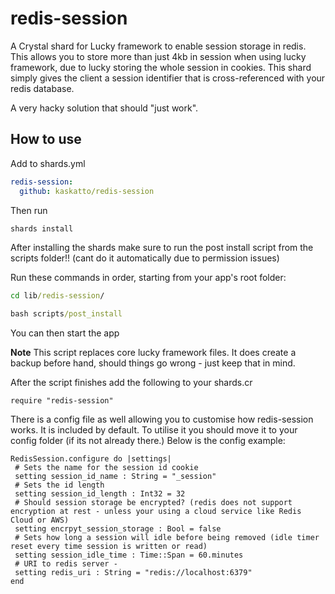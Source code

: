 # redis-session
A Crystal shard for Lucky framework to enable session storage in redis. This allows you to store more than just 4kb in session when using lucky framework, due to lucky storing the whole session in cookies. This shard simply gives the client a session identifier that is cross-referenced with your redis database. 

A very hacky solution that should "just work".

## How to use
Add to shards.yml
```yml
redis-session:
  github: kaskatto/redis-session
 ```
 Then run 
 ```cmd
 shards install
 ```
After installing the shards make sure to run the post install script from the scripts folder!! (cant do it automatically due to permission issues)

Run these commands in order, starting from your app's root folder:
```cmd
cd lib/redis-session/

bash scripts/post_install
```
You can then start the app
 
 **Note** This script replaces core lucky framework files. It does create a backup before hand, should things go wrong - just keep that in mind.
 
 After the script finishes add the following to your shards.cr
 ```crystal
 require "redis-session"
 ```
 
 There is a config file as well allowing you to customise how redis-session works. It is included by default. To utilise it you should move it to your config folder (if its not already there.) Below is the config example:
 ```crystal
 RedisSession.configure do |settings|
  # Sets the name for the session id cookie
  setting session_id_name : String = "_session"
  # Sets the id length
  setting session_id_length : Int32 = 32
  # Should session storage be encrypted? (redis does not support encryption at rest - unless your using a cloud service like Redis Cloud or AWS)
  setting encrpyt_session_storage : Bool = false
  # Sets how long a session will idle before being removed (idle timer reset every time session is written or read)
  setting session_idle_time : Time::Span = 60.minutes
  # URI to redis server -
  setting redis_uri : String = "redis://localhost:6379"
end
```

